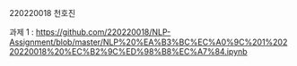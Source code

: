 220220018 천호진

과제 1 : https://github.com/220220018/NLP-Assignment/blob/master/NLP%20%EA%B3%BC%EC%A0%9C%201%20220220018%20%EC%B2%9C%ED%98%B8%EC%A7%84.ipynb

